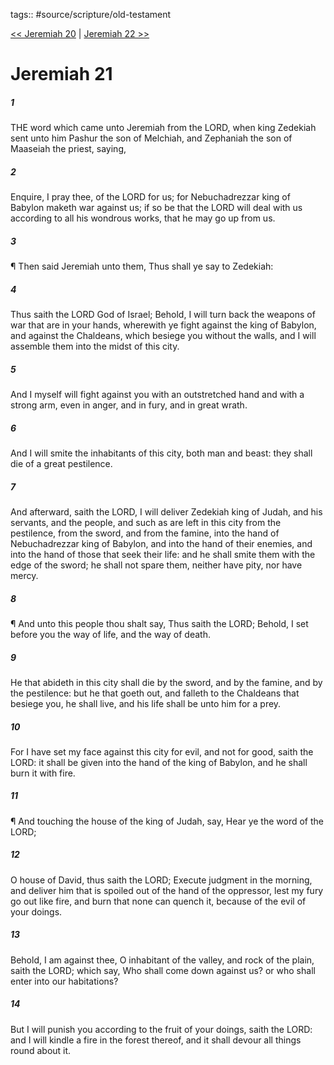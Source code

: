 tags:: #source/scripture/old-testament

[<< Jeremiah 20](/Old_Testament/24_Jeremiah/Jeremiah_20.md) | [Jeremiah 22 >>](/Old_Testament/24_Jeremiah/Jeremiah_22.md)

# Jeremiah 21

##### 1

THE word which came unto Jeremiah from the LORD, when king Zedekiah sent unto him Pashur the son of Melchiah, and Zephaniah the son of Maaseiah the priest, saying,

##### 2

Enquire, I pray thee, of the LORD for us; for Nebuchadrezzar king of Babylon maketh war against us; if so be that the LORD will deal with us according to all his wondrous works, that he may go up from us.

##### 3

¶ Then said Jeremiah unto them, Thus shall ye say to Zedekiah:

##### 4

Thus saith the LORD God of Israel; Behold, I will turn back the weapons of war that are in your hands, wherewith ye fight against the king of Babylon, and against the Chaldeans, which besiege you without the walls, and I will assemble them into the midst of this city.

##### 5

And I myself will fight against you with an outstretched hand and with a strong arm, even in anger, and in fury, and in great wrath.

##### 6

And I will smite the inhabitants of this city, both man and beast: they shall die of a great pestilence.

##### 7

And afterward, saith the LORD, I will deliver Zedekiah king of Judah, and his servants, and the people, and such as are left in this city from the pestilence, from the sword, and from the famine, into the hand of Nebuchadrezzar king of Babylon, and into the hand of their enemies, and into the hand of those that seek their life: and he shall smite them with the edge of the sword; he shall not spare them, neither have pity, nor have mercy.

##### 8

¶ And unto this people thou shalt say, Thus saith the LORD; Behold, I set before you the way of life, and the way of death.

##### 9

He that abideth in this city shall die by the sword, and by the famine, and by the pestilence: but he that goeth out, and falleth to the Chaldeans that besiege you, he shall live, and his life shall be unto him for a prey.

##### 10

For I have set my face against this city for evil, and not for good, saith the LORD: it shall be given into the hand of the king of Babylon, and he shall burn it with fire.

##### 11

¶ And touching the house of the king of Judah, say, Hear ye the word of the LORD;

##### 12

O house of David, thus saith the LORD; Execute judgment in the morning, and deliver him that is spoiled out of the hand of the oppressor, lest my fury go out like fire, and burn that none can quench it, because of the evil of your doings.

##### 13

Behold, I am against thee, O inhabitant of the valley, and rock of the plain, saith the LORD; which say, Who shall come down against us? or who shall enter into our habitations?

##### 14

But I will punish you according to the fruit of your doings, saith the LORD: and I will kindle a fire in the forest thereof, and it shall devour all things round about it.
